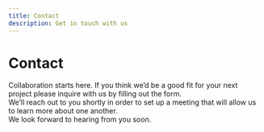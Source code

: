```yaml
---
title: Contact
description: Get in touch with us
---
```

# Contact

<p class="mb-8">Collaboration starts here. If you think we’d be a good fit for your next project please inquire with us by filling out the form.<br/>
We’ll reach out to you shortly in order to set up a meeting that will allow us to learn more about one another.</br>
We look forward to hearing from you soon.
</p>